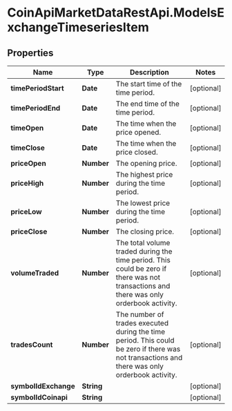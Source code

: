 # CoinApiMarketDataRestApi.ModelsExchangeTimeseriesItem

## Properties

Name | Type | Description | Notes
------------ | ------------- | ------------- | -------------
**timePeriodStart** | **Date** | The start time of the time period. | [optional] 
**timePeriodEnd** | **Date** | The end time of the time period. | [optional] 
**timeOpen** | **Date** | The time when the price opened. | [optional] 
**timeClose** | **Date** | The time when the price closed. | [optional] 
**priceOpen** | **Number** | The opening price. | [optional] 
**priceHigh** | **Number** | The highest price during the time period. | [optional] 
**priceLow** | **Number** | The lowest price during the time period. | [optional] 
**priceClose** | **Number** | The closing price. | [optional] 
**volumeTraded** | **Number** | The total volume traded during the time period. This could be zero if there was not transactions and there was only orderbook activity. | [optional] 
**tradesCount** | **Number** | The number of trades executed during the time period. This could be zero if there was not transactions and there was only orderbook activity. | [optional] 
**symbolIdExchange** | **String** |  | [optional] 
**symbolIdCoinapi** | **String** |  | [optional] 


